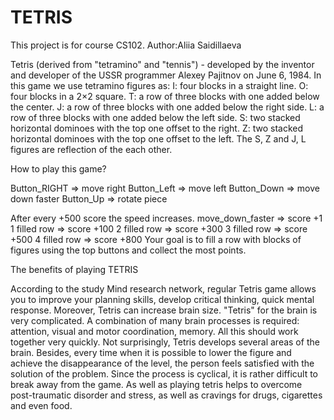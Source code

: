 # TETRIS
This project is for course CS102.
Author:Aliia Saidillaeva

Tetris (derived from "tetramino" and "tennis") - developed by the inventor and developer of the USSR programmer Alexey Pajitnov on June 6, 1984. 
In this game we use tetramino figures as:
 I: four blocks in a straight line.
 O: four blocks in a 2×2 square. 
 T: a row of three blocks with one added below the center.
 J: a row of three blocks with one added below the right side. 
 L: a row of three blocks with one added below the left side.
 S: two stacked horizontal dominoes with the top one offset to the right. 
 Z: two stacked horizontal dominoes with the top one offset to the left.
The S, Z and J, L figures are reflection of the each other.


How to play this game?

Button_RIGHT => move right
Button_Left => move left
Button_Down => move down faster
Button_Up => rotate piece

After every +500 score the speed increases.
move_down_faster => score +1
1 filled row => score +100
2 filled row => score +300
3 filled row => score +500
4 filled row => score +800
Your goal is to fill a row with blocks of figures using the top buttons and collect the most points.


The benefits of playing TETRIS

According to the study Mind research network, regular Tetris game allows you to improve your planning skills, develop critical
thinking, quick mental response. Moreover, Tetris can increase brain size. "Tetris" for the brain is very complicated. A
combination of many brain processes is required: attention, visual and motor coordination, memory. All this should work together
very quickly. Not surprisingly, Tetris develops several areas of the brain. Besides, every time when it is possible to lower the
figure and achieve the disappearance of the level, the person feels satisfied with the solution of the problem. Since the process
is cyclical, it is rather difficult to break away from the game. Аs well as playing tetris helps to overcome post-traumatic
disorder and stress, as well as cravings for drugs, cigarettes and even food. 


